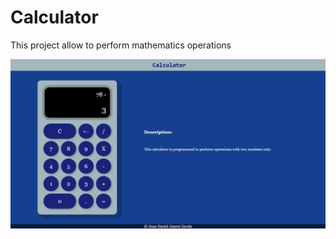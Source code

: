 # Calculator
This project allow to perform mathematics operations


![calculator](https://github.com/Dann97/Calculator/blob/master/assert/Calculator.jpeg)
